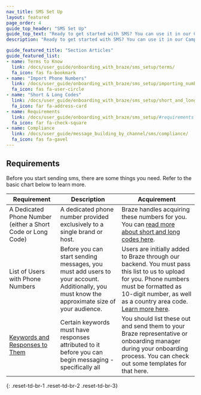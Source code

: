 ```yaml
---
nav_title: SMS Set Up
layout: featured
page_order: 4
guide_top_header: "SMS Set Up"
guide_top_text: "Ready to get started with SMS? You can use it in our Campaigns or Canvas tools. But, first, you should probably get set up and get to know SMS with Braze..."
description: "Ready to get started with SMS? You can use it in our Campaigns or Canvas tools. But, first, you should probably get set up and get to know SMS with Braze..."

guide_featured_title: "Section Articles"
guide_featured_list:
- name: Terms to Know
  link: /docs/user_guide/onboarding_with_braze/sms_setup/terms/
  fa_icon: fas fa-bookmark
- name: "Import Phone Numbers"
  link: /docs/user_guide/onboarding_with_braze/sms_setup/importing_numbers/
  fa_icon: fas fa-user-circle
- name: "Short & Long Codes"
  link: /docs/user_guide/onboarding_with_braze/sms_setup/short_and_long_codes/
  fa_icon: far fa-address-card
- name: Requirements
  link: /docs/user_guide/onboarding_with_braze/sms_setup/#requirements
  fa_icon: far fa-check-square
- name: Compliance
  link: /docs/user_guide/message_building_by_channel/sms/compliance/
  fa_icon: fas fa-gavel
---
```


## Requirements

Before you start sending sms, there are some things you need. Refer to the basic chart below to learn more.

|Requirement | Description | Acquirement |
|---|---|---|
| A Dedicated Phone Number (either a Short Code or Long Code) | A dedicated phone number provided exclusively to a single brand or host. | Braze handles acquiring these numbers for you. You can [read more about short and long codes here]({{site.baseurl}}/user_guide/onboarding_with_braze/sms_setup/short_and_long_codes/).|
| List of Users with Phone Numbers | Before you can start sending messages, you must add users to your account. Additionally, you must know the approximate size of your audience.  | Users are initially added to Braze through our backend. You must pass this list to us to upload for you. Phone numbers must be formatted as 10-digit number, as well as a country area code. [Learn more here]({{site.baseurl}}/user_guide/onboarding_with_braze/sms/importing_numbers/). |
| [Keywords and Responses to Them]({{site.baseurl}}/user_guide/message_building_by_channel/sms/keywords/) | Certain keywords must have responses attributed to it before you can begin messaging - specifically all  | You should list these out and send them to your Braze representative or onboarding manager during your onboarding process. You can check out some templates for that here. |
{: .reset-td-br-1 .reset-td-br-2 .reset-td-br-3}


<br>
